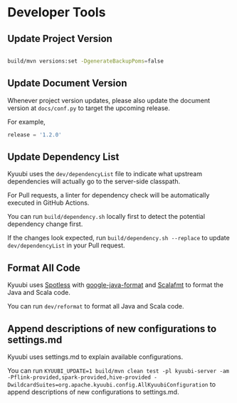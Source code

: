 <!--
- Licensed to the Apache Software Foundation (ASF) under one or more
- contributor license agreements.  See the NOTICE file distributed with
- this work for additional information regarding copyright ownership.
- The ASF licenses this file to You under the Apache License, Version 2.0
- (the "License"); you may not use this file except in compliance with
- the License.  You may obtain a copy of the License at
-
-   http://www.apache.org/licenses/LICENSE-2.0
-
- Unless required by applicable law or agreed to in writing, software
- distributed under the License is distributed on an "AS IS" BASIS,
- WITHOUT WARRANTIES OR CONDITIONS OF ANY KIND, either express or implied.
- See the License for the specific language governing permissions and
- limitations under the License.
-->

# Developer Tools

## Update Project Version

```bash

build/mvn versions:set -DgenerateBackupPoms=false
```

## Update Document Version

Whenever project version updates, please also update the document version at `docs/conf.py` to target the upcoming release.

For example,

```python
release = '1.2.0'
```

## Update Dependency List

Kyuubi uses the `dev/dependencyList` file to indicate what upstream dependencies will actually go to the server-side classpath.

For Pull requests, a linter for dependency check will be automatically executed in GitHub Actions.

You can run `build/dependency.sh` locally first to detect the potential dependency change first.

If the changes look expected, run `build/dependency.sh --replace` to update `dev/dependencyList` in your Pull request.

## Format All Code

Kyuubi uses [Spotless](https://github.com/diffplug/spotless/tree/main/plugin-maven)
with [google-java-format](https://github.com/google/google-java-format) and [Scalafmt](https://scalameta.org/scalafmt/)
to format the Java and Scala code.

You can run `dev/reformat` to format all Java and Scala code.

## Append descriptions of new configurations to settings.md

Kyuubi uses settings.md to explain available configurations.

You can run `KYUUBI_UPDATE=1 build/mvn clean test -pl kyuubi-server -am -Pflink-provided,spark-provided,hive-provided -DwildcardSuites=org.apache.kyuubi.config.AllKyuubiConfiguration`
to append descriptions of new configurations to settings.md.
